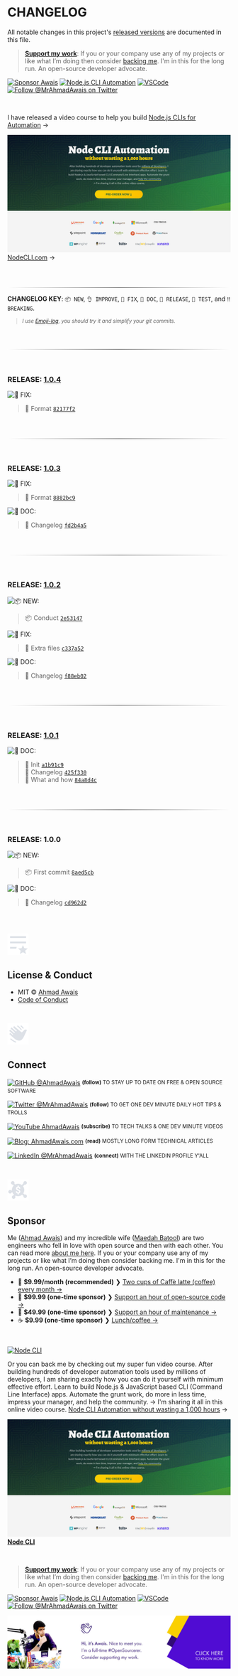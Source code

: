 # CHANGELOG

All notable changes in this project's [released versions](../../releases) are documented in this file.

> [**Support my work**][sponsor]: If you or your company use any of my projects or like what I’m doing then consider [backing me][sponsor]. I'm in this for the long run. An open-source developer advocate.

[![Sponsor Awais](https://img.shields.io/badge/-Sponsor%20Awais%20%E2%86%92-gray.svg?colorA=6A788D&colorB=6A788D&style=flat)](https://github.com/AhmadAwais/sponsor/?utm_source=FOSS) [![Node.js CLI Automation](https://img.shields.io/badge/-NodeCLI.com%20%E2%86%92-gray.svg?colorA=6A788D&colorB=6A788D&style=flat)](https://NodeCLI.com/?utm_source=FOSS)
[![VSCode](https://img.shields.io/badge/-VSCode.pro%20%E2%86%92-gray.svg?colorA=6A788D&colorB=6A788D&style=flat)](https://VSCode.pro/?utm_source=GitHubFOSS)
[![Follow @MrAhmadAwais on Twitter](https://img.shields.io/twitter/follow/mrahmadawais.svg?style=social&label=Follow%20@MrAhmadAwais)](https://twitter.com/mrahmadawais/)

<br>

I have released a video course to help you build <a href="https://NodeCLI.com/?utm_source=FOSS" target="_blank">Node.js CLIs for Automation</a> →</p>

<a href="https://NodeCLI.com/?utm_source=FOSS" target="_blank"><img src="https://raw.githubusercontent.com/ahmadawais/stuff/master/nodecli/featured.jpg" /><br>NodeCLI.com</a> →

<br>

[![hr](https://raw.githubusercontent.com/ahmadawais/stuff/master/images/git/hr.png)](/)

**CHANGELOG KEY**: `📦 NEW`, `👌 IMPROVE`, `🐛 FIX`, `📖 DOC`, `🚀 RELEASE`, `🤖 TEST`, and `‼️ BREAKING`.

<small>

> _I use [Emoji-log](https://github.com/ahmadawais/Emoji-Log), you should try it and simplify your git commits._

</small>

<br>

[![hr](https://raw.githubusercontent.com/ahmadawais/stuff/master/images/git/hr.png)](/)

<br>

### RELEASE: [1.0.4](https://github.com/ahmadawais/sitemaps-compare/compare/1.0.3...1.0.4)

![🐛 FIX:](https://img.shields.io/badge/-FIX-gray.svg?colorB=ff6347)

> 🐛 Format [`82177f2`](https://github.com/ahmadawais/sitemaps-compare/commit/82177f2c4dedafac22d4af3d7f7807cbedd9fa57) <br>

<br>

[![hr](https://raw.githubusercontent.com/ahmadawais/stuff/master/images/git/hr.png)](/)

<br>

### RELEASE: [1.0.3](https://github.com/ahmadawais/sitemaps-compare/compare/1.0.2...1.0.3)

![🐛 FIX:](https://img.shields.io/badge/-FIX-gray.svg?colorB=ff6347)

> 🐛 Format [`8882bc9`](https://github.com/ahmadawais/sitemaps-compare/commit/8882bc994c3fa38f5746b05466ca1d7923c432ca) <br>

![📖 DOC:](https://img.shields.io/badge/-DOCS-gray.svg?colorB=978CD4)

> 📖 Changelog [`fd2b4a5`](https://github.com/ahmadawais/sitemaps-compare/commit/fd2b4a5b0f95a140a715fb54cc704b045ff3fc79) <br>

<br>

[![hr](https://raw.githubusercontent.com/ahmadawais/stuff/master/images/git/hr.png)](/)

<br>

### RELEASE: [1.0.2](https://github.com/ahmadawais/sitemaps-compare/compare/1.0.1...1.0.2)

![📦 NEW:](https://img.shields.io/badge/-NEW-gray.svg?colorB=3778FF)

> 📦 Conduct [`2e53147`](https://github.com/ahmadawais/sitemaps-compare/commit/2e5314793b0da7a02036c825b5ea0926285b1fed) <br>

![🐛 FIX:](https://img.shields.io/badge/-FIX-gray.svg?colorB=ff6347)

> 🐛 Extra files [`c337a52`](https://github.com/ahmadawais/sitemaps-compare/commit/c337a527ffa5d72b64251669689874049de71998) <br>

![📖 DOC:](https://img.shields.io/badge/-DOCS-gray.svg?colorB=978CD4)

> 📖 Changelog [`f88eb02`](https://github.com/ahmadawais/sitemaps-compare/commit/f88eb02593b130b566a35ca6f609dcc16c842f19) <br>

<br>

[![hr](https://raw.githubusercontent.com/ahmadawais/stuff/master/images/git/hr.png)](/)

<br>

### RELEASE: [1.0.1](https://github.com/ahmadawais/sitemaps-compare/compare/1.0.0...1.0.1)

![📖 DOC:](https://img.shields.io/badge/-DOCS-gray.svg?colorB=978CD4)

> 📖 Init [`a1b91c9`](https://github.com/ahmadawais/sitemaps-compare/commit/a1b91c969d30556a0c9cf6c9dbb521e86550dd68) <br>
> 📖 Changelog [`425f330`](https://github.com/ahmadawais/sitemaps-compare/commit/425f330996df968898f641ad2e984ea61e2430f6) <br>
> 📖 What and how [`84a8d4c`](https://github.com/ahmadawais/sitemaps-compare/commit/84a8d4cd3698fb42f76f8d0c09e88719ec8bfcbe) <br>

<br>

[![hr](https://raw.githubusercontent.com/ahmadawais/stuff/master/images/git/hr.png)](/)

<br>

### RELEASE: 1.0.0

![📦 NEW:](https://img.shields.io/badge/-NEW-gray.svg?colorB=3778FF)

> 📦 First commit [`8aed5cb`](https://github.com/ahmadawais/sitemaps-compare/commit/8aed5cb102b046e649b797898372127dff6318d9) <br>

![📖 DOC:](https://img.shields.io/badge/-DOCS-gray.svg?colorB=978CD4)

> 📖 Changelog [`cd962d2`](https://github.com/ahmadawais/sitemaps-compare/commit/cd962d21f687e3868997d5e9d9f0bc5bb00b4719) <br>

<br>

<br>

[![📃](https://raw.githubusercontent.com/ahmadawais/stuff/master/images/git/license.png)](/)

## License & Conduct

- MIT © [Ahmad Awais](https://twitter.com/MrAhmadAwais/)
- [Code of Conduct](code-of-conduct.md)

<br>

[![🙌](https://raw.githubusercontent.com/ahmadawais/stuff/master/images/git/connect.png)](/)

## Connect

<div align="left">
<p><a href="https://github.com/ahmadawais"><img alt="GitHub @AhmadAwais" align="center" src="https://img.shields.io/badge/GITHUB-gray.svg?colorB=6cc644&style=flat" /></a>&nbsp;<small><strong>(follow)</strong> TO STAY UP TO DATE ON FREE & OPEN SOURCE SOFTWARE</small></p>
<p><a href="https://twitter.com/MrAhmadAwais/"><img alt="Twitter @MrAhmadAwais" align="center" src="https://img.shields.io/badge/TWITTER-gray.svg?colorB=1da1f2&style=flat" /></a>&nbsp;<small><strong>(follow)</strong> TO GET ONE DEV MINUTE DAILY HOT TIPS & TROLLS</small></p>
<p><a href="https://www.youtube.com/AhmadAwais"><img alt="YouTube AhmadAwais" align="center" src="https://img.shields.io/badge/YOUTUBE-gray.svg?colorB=ff0000&style=flat" /></a>&nbsp;<small><strong>(subscribe)</strong> TO TECH TALKS & ONE DEV MINUTE VIDEOS</small></p>
<p><a href="https://AhmadAwais.com/"><img alt="Blog: AhmadAwais.com" align="center" src="https://img.shields.io/badge/MY%20BLOG-gray.svg?colorB=4D2AFF&style=flat" /></a>&nbsp;<small><strong>(read)</strong> MOSTLY LONG FORM TECHNICAL ARTICLES</small></p>
<p><a href="https://www.linkedin.com/in/MrAhmadAwais/"><img alt="LinkedIn @MrAhmadAwais" align="center" src="https://img.shields.io/badge/LINKEDIN-gray.svg?colorB=0077b5&style=flat" /></a>&nbsp;<small><strong>(connect)</strong> WITH THE LINKEDIN PROFILE Y'ALL</small></p>
</div>

<br>

[![👌](https://raw.githubusercontent.com/ahmadawais/stuff/master/images/git/sponsor.png)](/)

## Sponsor

Me ([Ahmad Awais](https://twitter.com/mrahmadawais/)) and my incredible wife ([Maedah Batool](https://twitter.com/MaedahBatool/)) are two engineers who fell in love with open source and then with each other. You can read more [about me here](https://ahmadawais.com/about). If you or your company use any of my projects or like what I’m doing then consider backing me. I'm in this for the long run. An open-source developer advocate.

- 🌟  **$9.99/month (recommended)** ❯ [Two cups of Caffè latte (coffee) every month →](https://pay.paddle.com/checkout/540217)
- 🚀  **$99.99 (one-time sponsor)** ❯ [Support an hour of open-source code →](https://pay.paddle.com/checkout/515568)
- 🔰  **$49.99 (one-time sponsor)** ❯ [Support an hour of maintenance →](https://pay.paddle.com/checkout/527253)
- ☕️  **$9.99 (one-time sponsor)** ❯ [Lunch/coffee →](https://pay.paddle.com/checkout/527254)

<br>

[![Node CLI](https://img.shields.io/badge/-NodeCLI.com%20%E2%86%92-gray.svg?colorB=3D873A)](https://nodecli.com/?utm_source=FOSS)

Or you can back me by checking out my super fun video course. After building hundreds of developer automation tools used by millions of developers, I am sharing exactly how you can do it yourself with minimum effective effort. Learn to build Node.js & JavaScript based CLI (Command Line Interface) apps. Automate the grunt work, do more in less time, impress your manager, and help the community.
→ I'm sharing it all in this online video course. <a href="https://nodecli.com/?utm_source=FOSS" target="_blank">Node CLI Automation
without wasting a 1,000 hours</a> →</p>

<a href="https://nodecli.com/?utm_source=FOSS" target="_blank"><img src="https://raw.githubusercontent.com/ahmadawais/stuff/master/nodecli/featured.jpg" /><br><strong>Node CLI</strong></a>

<br>

> [**Support my work**][sponsor]: If you or your company use any of my projects or like what I’m doing then consider [backing me][sponsor]. I'm in this for the long run. An open-source developer advocate.

[![Sponsor Awais](https://img.shields.io/badge/-Sponsor%20Awais%20%E2%86%92-gray.svg?colorA=6A788D&colorB=6A788D&style=flat)](https://github.com/AhmadAwais/sponsor/?utm_source=FOSS) [![Node.js CLI Automation](https://img.shields.io/badge/-NodeCLI.com%20%E2%86%92-gray.svg?colorA=6A788D&colorB=6A788D&style=flat)](https://NodeCLI.com/?utm_source=FOSS)
[![VSCode](https://img.shields.io/badge/-VSCode.pro%20%E2%86%92-gray.svg?colorA=6A788D&colorB=6A788D&style=flat)](https://VSCode.pro/?utm_source=GitHubFOSS)
[![Follow @MrAhmadAwais on Twitter](https://img.shields.io/twitter/follow/mrahmadawais.svg?style=social&label=Follow%20@MrAhmadAwais)](https://twitter.com/mrahmadawais/)

[![Sponsor](https://raw.githubusercontent.com/ahmadawais/stuff/master/sponsor/sponsor.jpg)][sponsor]

[sponsor]: https://github.com/AhmadAwais/sponsor
